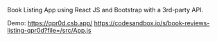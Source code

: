 Book Listing App using React JS and Bootstrap with a 3rd-party API.

Demo: https://qpr0d.csb.app/
https://codesandbox.io/s/book-reviews-listing-qpr0d?file=/src/App.js
